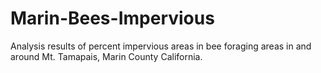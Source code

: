 # Marin-Bees-Impervious
Analysis results of percent impervious areas in bee foraging areas in and around Mt. Tamapais, Marin County California.
